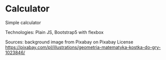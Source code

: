 # Calculator

Simple calculator

Technologies: Plain JS, Bootstrap5 with flexbox

Sources: background image from Pixabay on Pixabay License https://pixabay.com/pl/illustrations/geometria-matematyka-kostka-do-gry-1023846/ 

